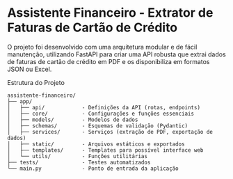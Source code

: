 # Assistente Financeiro - Extrator de Faturas de Cartão de Crédito

O projeto foi desenvolvido com uma arquitetura modular e de fácil manutenção, utilizando FastAPI para criar uma API robusta que extrai dados de faturas de cartão de crédito em PDF e os disponibiliza em formatos JSON ou Excel.

Estrutura do Projeto
```
assistente-financeiro/
├── app/
│   ├── api/            - Definições da API (rotas, endpoints)
│   ├── core/           - Configurações e funções essenciais
│   ├── models/         - Modelos de dados
│   ├── schemas/        - Esquemas de validação (Pydantic)
│   ├── services/       - Serviços (extração de PDF, exportação de dados)
│   ├── static/         - Arquivos estáticos e exportados
│   ├── templates/      - Templates para possível interface web
│   └── utils/          - Funções utilitárias
├── tests/              - Testes automatizados
└── main.py             - Ponto de entrada da aplicação
```
